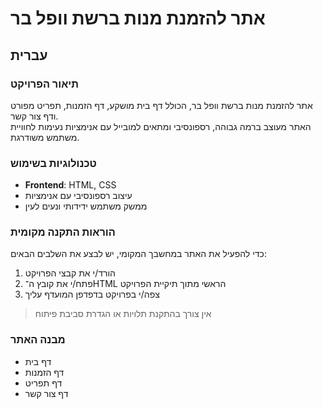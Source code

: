 # **אתר להזמנת מנות ברשת וופל בר**

## עברית

### תיאור הפרויקט
אתר להזמנת מנות ברשת וופל בר, הכולל דף בית מושקע, דף הזמנות, תפריט מפורט ודף צור קשר.  
האתר מעוצב ברמה גבוהה, רספונסיבי ומתאים למובייל עם אנימציות נעימות לחוויית משתמש משודרגת.

### טכנולוגיות בשימוש
- **Frontend**: HTML, CSS  
- עיצוב רספונסיבי עם אנימציות  
- ממשק משתמש ידידותי ונעים לעין

### הוראות התקנה מקומית
כדי להפעיל את האתר במחשבך המקומי, יש לבצע את השלבים הבאים:

1. הורד/י את קבצי הפרויקט  
2. פתח/י את קובץ ה־HTML הראשי מתוך תיקיית הפרויקט  
3. צפה/י בפרויקט בדפדפן המועדף עליך  

> אין צורך בהתקנת תלויות או הגדרת סביבת פיתוח

### מבנה האתר
- דף בית  
- דף הזמנות  
- דף תפריט  
- דף צור קשר
